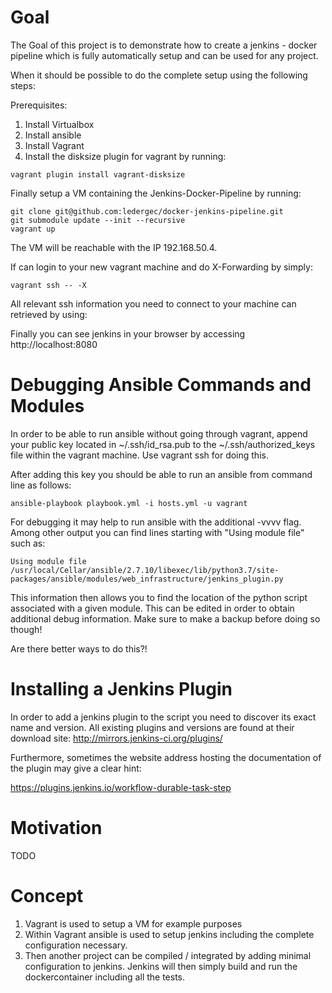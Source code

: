 # Goal

The Goal of this project is to demonstrate how to create a jenkins -
docker pipeline which is fully automatically setup and can be used for
any project.


When it should be possible to do the complete setup using the following steps:

Prerequisites:

1. Install Virtualbox
2. Install ansible
3. Install Vagrant
4. Install the disksize plugin for vagrant by running:
```shell
vagrant plugin install vagrant-disksize
```

Finally setup a VM containing the Jenkins-Docker-Pipeline by running:
```shell
git clone git@github.com:ledergec/docker-jenkins-pipeline.git
git submodule update --init --recursive
vagrant up
```

The VM will be reachable with the IP 192.168.50.4.

If can login to your new vagrant machine and do X-Forwarding by simply:
```shell
vagrant ssh -- -X
```

All relevant ssh information you need to connect to your machine can
retrieved by using:


Finally you can see jenkins in your browser by accessing http://localhost:8080

# Debugging Ansible Commands and Modules

In order to be able to run ansible without going through vagrant,
append your public key located in ~/.ssh/id_rsa.pub to the
~/.ssh/authorized_keys file within the vagrant machine. Use vagrant
ssh for doing this.

After adding this key you should be able to run an ansible from
command line as follows:
```shell
ansible-playbook playbook.yml -i hosts.yml -u vagrant
```

For debugging it may help to run ansible with the additional -vvvv
flag. Among other output you can find lines starting with "Using
module file" such as:
```shell
Using module file /usr/local/Cellar/ansible/2.7.10/libexec/lib/python3.7/site-packages/ansible/modules/web_infrastructure/jenkins_plugin.py
```

This information then allows you to find the location of the python
script associated with a given module. This can be edited in order to
obtain additional debug information. Make sure to make a backup before
doing so though!

Are there better ways to do this?!

# Installing a Jenkins Plugin

In order to add a jenkins plugin to the script you need to discover
its exact name and version. All existing plugins and versions are found at their
download site: http://mirrors.jenkins-ci.org/plugins/

Furthermore, sometimes the website address hosting the documentation of the
plugin may give a clear hint:

https://plugins.jenkins.io/workflow-durable-task-step

# Motivation

TODO

# Concept

1. Vagrant is used to setup a VM for example purposes
2. Within Vagrant ansible is used to setup jenkins including the
    complete configuration necessary.
3. Then another project can be compiled / integrated by adding minimal
   configuration to jenkins. Jenkins will then simply build and run
   the dockercontainer including all the tests.
   
